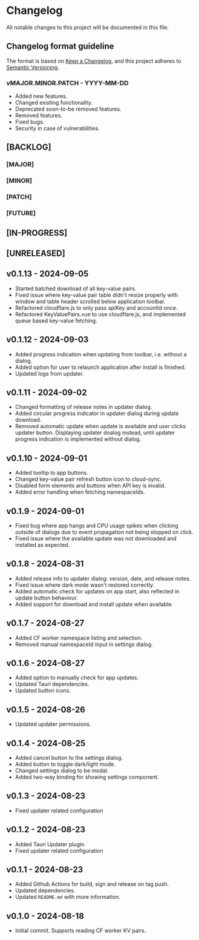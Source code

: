 # Changelog
All notable changes to this project will be documented in this file.

## Changelog format guideline
The format is based on [Keep a Changelog](https://keepachangelog.com/en/1.0.0/),
and this project adheres to [Semantic Versioning](https://semver.org/spec/v2.0.0.html).

### vMAJOR.MINOR.PATCH - YYYY-MM-DD

- Added new features.
- Changed existing functionality.
- Deprecated soon-to-be removed features.
- Removed features.
- Fixed bugs.
- Security in case of vulnerabilities.

## [BACKLOG]

### [MAJOR]

### [MINOR]

### [PATCH]

### [FUTURE]

## [IN-PROGRESS]

## [UNRELEASED]

## v0.1.13 - 2024-09-05
- Started batched download of all key-value pairs.
- Fixed issue where key-value pair table didn't resize properly with window and table header scrolled below application toolbar.
- Refactored cloudflare.js to only pass apiKey and accountId once.
- Refactored KeyValuePairs.vue to use cloudflare.js, and implemented queue based key-value fetching.

## v0.1.12 - 2024-09-03
- Added progress indication when updating from toolbar, i.e. without a dialog.
- Added option for user to relaunch application after install is finished.
- Updated logs from updater.

## v0.1.11 - 2024-09-02
- Changed formatting of release notes in updater dialog.
- Added circular progress indicator in updater dialog during update download.
- Removed automatic update when update is available and user clicks updater button. Displaying updater doalog instead, until updater progress indication is implemented without dialog.

## v0.1.10 - 2024-09-01
- Added tooltip to app buttons.
- Changed key-value pair refresh button icon to cloud-sync.
- Disabled form elements and buttons when API key is invalid.
- Added error handling when fetching namespaceIds.

## v0.1.9 - 2024-09-01
- Fixed bug where app hangs and CPU usage spikes when clicking outside of dialogs due to event propagation not being stopped on click.
- Fixed issue where the available update was not downloaded and installed as expected.

## v0.1.8 - 2024-08-31
- Added release info to updater dialog: version, date, and release notes.
- Fixed issue where dark mode wasn't restored correctly.
- Added automatic check for updates on app start, also reflected in update button behaviour.
- Added support for download and install update when available.

## v0.1.7 - 2024-08-27
- Added CF worker namespace listing and selection.
- Removed manual namespaceId input in settings dialog.

## v0.1.6 - 2024-08-27
- Added option to manually check for app updates.
- Updated Tauri dependencies.
- Updated button icons.

## v0.1.5 - 2024-08-26
- Updated updater permissions.

## v0.1.4 - 2024-08-25
- Added cancel button to the settings dialog.
- Added button to toggle dark/light mode.
- Changed settings dialog to be modal.
- Added two-way binding for showing settings component.

## v0.1.3 - 2024-08-23
- Fixed updater related configuration

## v0.1.2 - 2024-08-23
- Added Tauri Updater plugin
- Fixed updater related configuration

## v0.1.1 - 2024-08-23
- Added Github Actions for build, sign and release on tag push.
- Updated dependencies.
- Updated `README.md` with more information.

## v0.1.0 - 2024-08-18
- Initial commit. Supports reading CF worker KV pairs.
